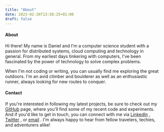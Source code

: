 ```yaml
---
title: "About"
date: 2023-02-26T13:58:25+01:00
draft: false
---
```


#### About

Hi there! My name is Daniel and I'm a computer science student with a passion for distributed systems, cloud computing and technology in general. From my earliest days tinkering with computers, I've been fascinated by the power of technology to solve complex problems.

When I'm not coding or writing, you can usually find me exploring the great outdoors. I'm an avid climber and boulderer as well as an enthusiastic runner, always looking for new routes to conquer.

#### Contact

If you're interested in following my latest projects, be sure to check out my [GitHub](https://github.com/daniel-vera-GPL3) page, where you'll find some of my recent code and experiments. And if you'd like to get in touch, you can connect with me via [LinkedIn](https://www.linkedin.com/in/daniel-vera-gilliard/) , [Twitter](https://twitter.com/DVG3012) , or [email](mailto:mailto:danielvg.work@protonmail.com) . I'm always happy to hear from fellow travelers, techies, and adventurers alike!
